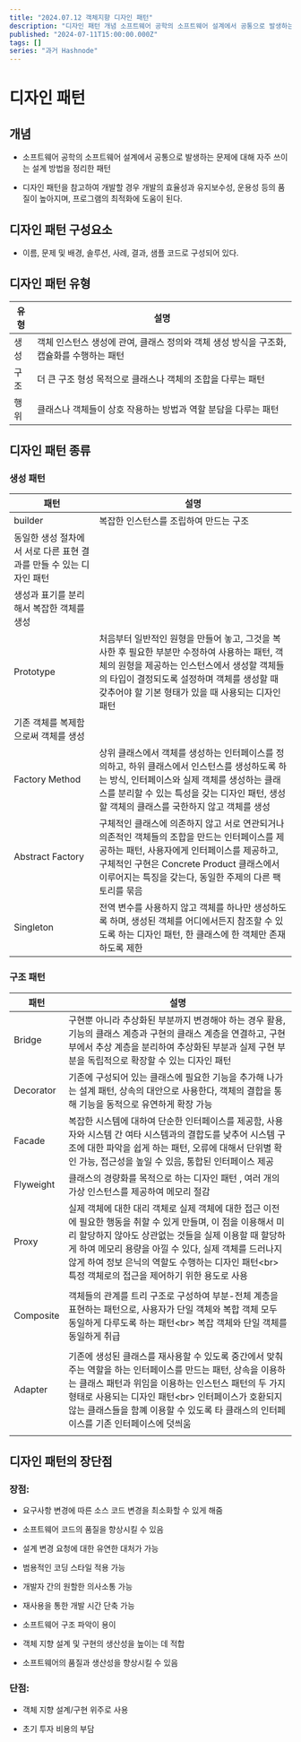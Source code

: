 ```yaml
---
title: "2024.07.12 객체지향 디자인 패턴"
description: "디자인 패턴 개념 소프트웨어 공학의 소프트웨어 설계에서 공통으로 발생하는 문제에 대해 자주 쓰이는 설계 방법을 정리한 패턴 디자인 패턴을 참고하여 개발할 경우 개발의 효율성과 유지보수성, 운용성 등의 품질이 높아지며, 프로그램의 최적화에 도움이 된다. 디자인 패턴 구성요소 이름, 문제 및 배경, 솔루션, 사례, 결과, 샘플 코드로 구성되어 있다. 디자인 패턴 유형 유형설명 생성객체 인스턴스 생성에 관여, 클래스 정의와 객..."
published: "2024-07-11T15:00:00.000Z"
tags: []
series: "과거 Hashnode"
---
```


# 디자인 패턴

## 개념

* 소프트웨어 공학의 소프트웨어 설계에서 공통으로 발생하는 문제에 대해 자주 쓰이는 설계 방법을 정리한 패턴
    
* 디자인 패턴을 참고하여 개발할 경우 개발의 효율성과 유지보수성, 운용성 등의 품질이 높아지며, 프로그램의 최적화에 도움이 된다.
    

## 디자인 패턴 구성요소

* 이름, 문제 및 배경, 솔루션, 사례, 결과, 샘플 코드로 구성되어 있다.
    

## 디자인 패턴 유형

| 유형 | 설명 |
| --- | --- |
| 생성 | 객체 인스턴스 생성에 관여, 클래스 정의와 객체 생성 방식을 구조화, 캡슐화를 수행하는 패턴 |
| 구조 | 더 큰 구조 형성 목적으로 클래스나 객체의 조합을 다루는 패턴 |
| 행위 | 클래스나 객체들이 상호 작용하는 방법과 역할 분담을 다루는 패턴 |

## 디자인 패턴 종류

### 생성 패턴

| 패턴 | 설명 |
| --- | --- |
| builder | 복잡한 인스턴스를 조립하여 만드는 구조 |
| 동일한 생성 절차에서 서로 다른 표현 결과를 만들 수 있는 디자인 패턴 |  |
| 생성과 표기를 분리해서 복잡한 객체를 생성 |  |
| Prototype | 처음부터 일반적인 원형을 만들어 놓고, 그것을 복사한 후 필요한 부분만 수정하여 사용하는 패턴, 객체의 원형을 제공하는 인스턴스에서 생성할 객체들의 타입이 결정되도록 설정하며 객체를 생성할 때 갖추어야 할 기본 형태가 있을 때 사용되는 디자인 패턴 |
| 기존 객체를 복제함으로써 객체를 생성 |  |
| Factory Method | 상위 클래스에서 객체를 생성하는 인터페이스를 정의하고, 하위 클래스에서 인스턴스를 생성하도록 하는 방식, 인터페이스와 실제 객체를 생성하는 클래스를 분리할 수 있는 특성을 갖는 디자인 패턴, 생성할 객체의 클래스를 국한하지 않고 객체를 생성 |
| Abstract Factory | 구체적인 클래스에 의존하지 않고 서로 연관되거나 의존적인 객체들의 조합을 만드는 인터페이스를 제공하는 패턴, 사용자에게 인터페이스를 제공하고, 구체적인 구현은 Concrete Product 클래스에서 이루어지는 특징을 갖는다, 동일한 주제의 다른 팩토리를 묶음 |
| Singleton | 전역 변수를 사용하지 않고 객체를 하나만 생성하도록 하며, 생성된 객체를 어디에서든지 참조할 수 있도록 하는 디자인 패턴, 한 클래스에 한 객체만 존재하도록 제한 |

### 구조 패턴

| 패턴 | 설명 |
| --- | --- |
| Bridge | 구현뿐 아니라 추상화된 부분까지 변경해야 하는 경우 활용, 기능의 클래스 계층과 구현의 클래스 계층을 연결하고, 구현부에서 추상 계층을 분리하여 추상화된 부분과 실제 구현 부분을 독립적으로 확장할 수 있는 디자인 패턴 |
| Decorator | 기존에 구성되어 있는 클래스에 필요한 기능을 추가해 나가는 설계 패턴, 상속의 대안으로 사용한다, 객체의 결합을 통해 기능을 동적으로 유연하게 확장 가능 |
| Facade | 복잡한 시스템에 대하여 단순한 인터페이스를 제공함, 사용자와 시스템 간 여타 시스템과의 결합도를 낮추어 시스템 구조에 대한 파악을 쉽게 하는 패턴, 오류에 대해서 단위별 확인 가능, 접근성을 높일 수 있음, 통합된 인터페이스 제공 |
| Flyweight | 클래스의 경량화를 목적으로 하는 디자인 패턴 , 여러 개의 가상 인스턴스를 제공하여 메모리 절감 |
| Proxy | 실제 객체에 대한 대리 객체로 실제 객체에 대한 접근 이전에 필요한 행동을 취할 수 있게 만들며, 이 점을 이용해서 미리 할당하지 않아도 상관없는 것들을 실제 이용할 때 할당하게 하여 메모리 용량을 아낄 수 있다, 실제 객체를 드러나지 않게 하여 정보 은닉의 역할도 수행하는 디자인 패턴&lt;br&gt; 특정 객체로의 접근을 제어하기 위한 용도로 사용 |
|  |  |
| Composite | 객체들의 관계를 트리 구조로 구성하여 부분-전체 계층을 표현하는 패턴으로, 사용자가 단일 객체와 복합 객체 모두 동일하게 다루도록 하는 패턴&lt;br&gt; 복잡 객체와 단일 객체를 동일하게 취급 |
|  |  |
| Adapter | 기존에 생성된 클래스를 재사용할 수 있도록 중간에서 맞춰주는 역할을 하는 인터페이스를 만드는 패턴, 상속을 이용하는 클래스 패턴과 위임을 이용하는 인스턴스 패턴의 두 가지 형태로 사용되는 디자인 패턴&lt;br&gt; 인터페이스가 호환되지 않는 클래스들을 함꼐 이용할 수 있도록 타 클래스의 인터페이스를 기존 인터페이스에 덧씌움 |
|  |  |

## 디자인 패턴의 장단점

### 장점:

* 요구사항 변경에 따른 소스 코드 변경을 최소화할 수 있게 해줌
    
* 소프트웨어 코드의 품질을 향상시킬 수 있음
    
* 설계 변경 요청에 대한 유연한 대처가 가능
    
* 범용적인 코딩 스타일 적용 가능
    
* 개발자 간의 원할한 의사소통 가능
    
* 재사용을 통한 개발 시간 단축 가능
    
* 소프트웨어 구조 파악이 용이
    
* 객체 지향 설계 및 구현의 생산성을 높이는 데 적합
    
* 소프트웨어의 품질과 생산성을 향상시킬 수 있음
    

### 단점:

* 객체 지향 설계/구현 위주로 사용
    
* 초기 투자 비용의 부담